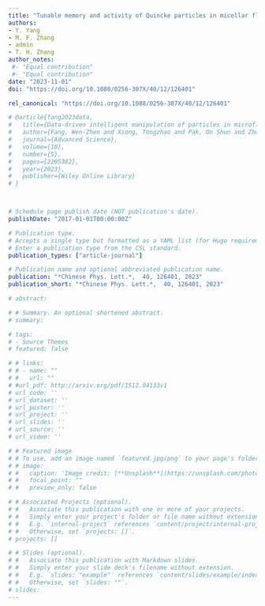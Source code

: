 ```yaml
---
title: "Tunable memory and activity of Quincke particles in micellar fluid"
authors:
- Y. Yang
- M. F. Zhang
- admin
- T. H. Zhang
author_notes:
 #- "Equal contribution"
 #- "Equal contribution"
date: "2023-11-01"
doi: "https://doi.org/10.1088/0256-307X/40/12/126401"

rel_canonical: "https://doi.org/10.1088/0256-307X/40/12/126401"

# @article{fang2023data,
#   title={Data-driven intelligent manipulation of particles in microfluidics},
#   author={Fang, Wen-Zhen and Xiong, Tongzhao and Pak, On Shun and Zhu, Lailai},
#   journal={Advanced Science},
#   volume={10},
#   number={5},
#   pages={2205382},
#   year={2023},
#   publisher={Wiley Online Library}
# }



# Schedule page publish date (NOT publication's date).
publishDate: "2017-01-01T00:00:00Z"

# Publication type.
# Accepts a single type but formatted as a YAML list (for Hugo requirements).
# Enter a publication type from the CSL standard.
publication_types: ["article-journal"]

# Publication name and optional abbreviated publication name.
publication: "*Chinese Phys. Lett.*,  40, 126401, 2023"
publication_short: "*Chinese Phys. Lett.*,  40, 126401, 2023"

# abstract: 

# # Summary. An optional shortened abstract.
# summary: 

# tags:
# - Source Themes
# featured: false

# # links:
# # - name: ""
# #   url: ""
# #url_pdf: http://arxiv.org/pdf/1512.04133v1
# url_code: ''
# url_dataset: ''
# url_poster: ''
# url_project: ''
# url_slides: ''
# url_source: ''
# url_video: ''

# # Featured image
# # To use, add an image named `featured.jpg/png` to your page's folder. 
# # image:
# #   caption: 'Image credit: [**Unsplash**](https://unsplash.com/photos/jdD8gXaTZsc)'
# #   focal_point: ""
# #   preview_only: false

# # Associated Projects (optional).
# #   Associate this publication with one or more of your projects.
# #   Simply enter your project's folder or file name without extension.
# #   E.g. `internal-project` references `content/project/internal-project/index.md`.
# #   Otherwise, set `projects: []`.
# projects: []

# # Slides (optional).
# #   Associate this publication with Markdown slides.
# #   Simply enter your slide deck's filename without extension.
# #   E.g. `slides: "example"` references `content/slides/example/index.md`.
# #   Otherwise, set `slides: ""`.
# slides: 
---
```



